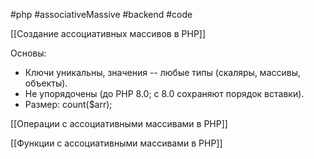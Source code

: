 #php #associativeMassive #backend #code 

[[Создание ассоциативных массивов в PHP]]

Основы:
* Ключи уникальны, значения -- любые типы (скаляры, массивы, объекты).
* Не упорядочены (до PHP 8.0; с 8.0 сохраняют порядок вставки).
* Размер: count($arr);

[[Операции с ассоциативными массивами в PHP]]

[[Функции с ассоциативными массивами в PHP]]